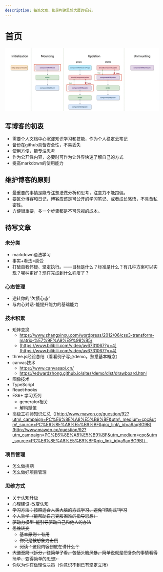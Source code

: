 ```yaml
---
description: 每篇文章，都是构建思想大厦的板砖。
---
```


# 首页

![](.gitbook/assets/image%20%2811%29.png)

## 写博客的初衷

* 需要个人文档中心沉淀知识学习和技能，作为个人稳定云笔记
* 备份在github具备安全性，不易丢失
* 使用方便，能专注思考
* 作为公开性内容，必要时可作为让外界快速了解自己的方式
* 提高markdown的使用能力

## 维护博客的原则

* 最重要的事情是能专注想法做分析和思考，注意力不能跑偏。
* 要区分博客和日记，博客应该是可公开的学习笔记、或者成长感悟，不具备私密性。
* 方便很重要，多一个步骤都是不可忽视的成本。

## 待写文章

### 未分类

* markdown语法学习
* 事实+看法=感受
* 打破自我怀疑、坚定执行。——目标是什么？标准是什么？有几种方案可以实现？哪种更好？现在完成到什么程度了？

### 心态管理

* 逆转你的“欠债心态”
* 与内心对话-能提升能力的基础能力

### 技术积累

* 矩阵变换  
  * https://www.zhangxinxu.com/wordpress/2012/06/css3-transform-matrix-%E7%9F%A9%E9%98%B5/
  * [https://www.bilibili.com/video/av6731067?p=4](https://www.bilibili.com/video/av6731067?p=4)
* three.js经验总结（看看例子写点demo，熟悉基本概念）
* canvas技术 
  * https://www.canvasapi.cn/
  * https://edwardzhong.github.io/sites/demo/dist/drawboard.html
* 图像技术
* TypeScript
* ~~React hooks~~
* ES6+ 学习系列
  * ~~generator相关~~
  * 解构赋值
* 高级工程师知识汇总（[http://www.mawen.co/question/92?utm\_campaign=PC%E6%8E%A8%E5%B9%BF&utm\_medium=cpc&utm\_source=PC%E6%8E%A8%E5%B9%BF&gio\_link\_id=a9aqBG9B](http://www.mawen.co/question/92?utm_campaign=PC%E6%8E%A8%E5%B9%BF&utm_medium=cpc&utm_source=PC%E6%8E%A8%E5%B9%BF&gio_link_id=a9aqBG9B)）

### 项目管理

* 怎么做排期
* 怎么做好项目管理

### 思维方式

* 关于认知升级
* 心理建设-改变认知
* ~~学习方法：按照适合人类大脑的方式学习、避免”印刷式“学习~~
* ~~个人哲学（能帮助自己克服困难的指导思想）~~
* ~~驱动力模型-能引导驱动自己和他人的办法~~
* ~~思维转变~~
  * ~~基本原则：有用~~
  * ~~你只是被想象力击倒~~
  * ~~阅读：这段内容到底在讲什么？~~
* ~~大道至简（拆分，往简单了看。包括头脑风暴。简单说就是把复杂的事情看得简单、变得简单的思想）~~
* 你以为你在做理性决策（你意识不到已有坚定立场）





